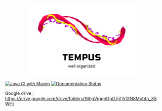

<p align="center">
  <img width="357" height="233" src="ressources/Tempus.png">
</p>

[![Java CI with Maven](https://github.com/AcademyHeig-vd/PRO-Project/actions/workflows/maven.yml/badge.svg)](https://github.com/AcademyHeig-vd/PRO-Project/actions/workflows/maven.yml)
[![Documentation Status](https://readthedocs.org/projects/ansicolortags/badge/?version=latest)](http://ansicolortags.readthedocs.io/?badge=latest)



Google drive : https://drive.google.com/drive/folders/16hgVjggeGgG7rjfjVIXN8Mohfn_XSWHI
